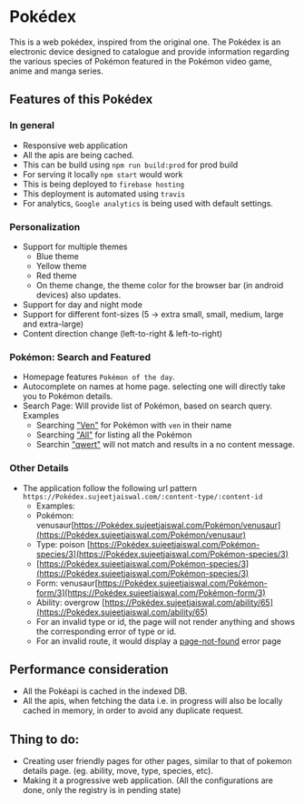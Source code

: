 # Pokédex

This is a web pokédex, inspired from the original one. The Pokédex is an electronic device designed to catalogue and provide information regarding the various species of Pokémon featured in the Pokémon video game, anime and manga series.

## Features of this Pokédex
### In general
 * Responsive web application
 * All the apis are being cached.
 * This can be build using `npm run build:prod` for prod build
 * For serving it locally `npm start` would work
 * This is being deployed to `firebase hosting`
 * This deployment is automated using `travis`
 * For analytics,  `Google analytics` is being used with default settings.

### Personalization

* Support for multiple themes
  * Blue theme
  * Yellow theme
  * Red theme
  * On theme change, the theme color for the browser bar (in android devices) also updates.
* Support for day and night mode
* Support for different font-sizes (5 -> extra small, small, medium, large and extra-large)
* Content direction change (left-to-right & left-to-right)

### Pokémon: Search and Featured
* Homepage features `Pokémon of the day`.
* Autocomplete on names at home page. selecting one will directly take you to Pokémon details.
* Search Page: Will provide list of Pokémon, based on search query. Examples
  * Searching ["Ven"](https://Pokédex.sujeetjaiswal.com/search?q=ven) for Pokémon with `ven` in their name
  * Searching ["All"](https://Pokédex.sujeetjaiswal.com/search?q=all) for listing all the Pokémon
  * Searchin ["qwert"](https://Pokédex.sujeetjaiswal.com/search?q=qerty) will not match and results in a no content message.

### Other Details
* The application follow the following url pattern `https://Pokédex.sujeetjaiswal.com/:content-type/:content-id`
  * Examples:
  * Pokémon: venusaur[https://Pokédex.sujeetjaiswal.com/Pokémon/venusaur](https://Pokédex.sujeetjaiswal.com/Pokémon/venusaur)
  * Type: poison [https://Pokédex.sujeetjaiswal.com/Pokémon-species/3](https://Pokédex.sujeetjaiswal.com/Pokémon-species/3)
  * [https://Pokédex.sujeetjaiswal.com/Pokémon-species/3](https://Pokédex.sujeetjaiswal.com/Pokémon-species/3)
  * Form: venusaur[https://Pokédex.sujeetjaiswal.com/Pokémon-form/3](https://Pokédex.sujeetjaiswal.com/Pokémon-form/3)
  * Ability: overgrow [https://Pokédex.sujeetjaiswal.com/ability/65](https://Pokédex.sujeetjaiswal.com/ability/65)
  * For an invalid type or id, the page will not render anything and shows the corresponding error of type or id.
  * For an invalid route, it would display a [page-not-found](https://Pokédex.sujeetjaiswal.com/invalid-page) error page

## Performance consideration
* All the Pokéapi is cached in the indexed DB.
* All the apis, when fetching the data i.e. in progress will also be locally cached in memory, in order to avoid any duplicate request.

## Thing to do:
* Creating user friendly pages for other pages, similar to that of pokemon details page. (eg. ability, move, type, species, etc).
* Making it a progressive web application. (All the configurations are done, only the registry is in pending state)

